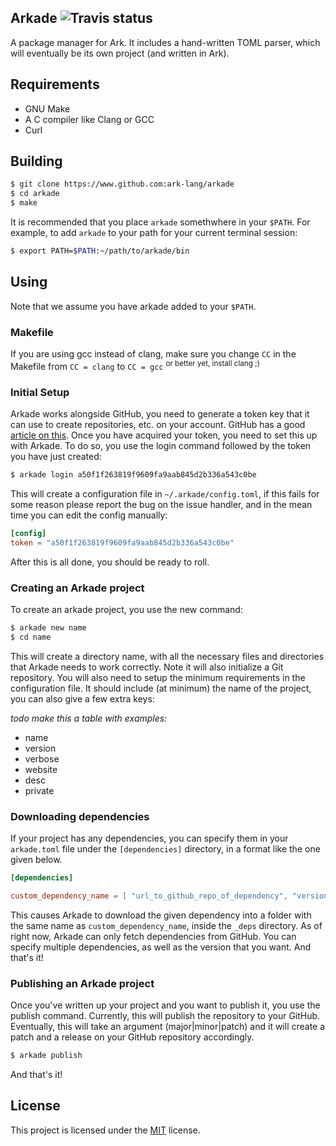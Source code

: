 ## Arkade  ![Travis status](https://travis-ci.org/ark-lang/arkade.svg?branch=master)
A package manager for Ark. It includes a hand-written TOML parser,
which will eventually be its own project (and written in Ark).

## Requirements
* GNU Make
* A C compiler like Clang or GCC
* Curl

## Building

```bash
$ git clone https://www.github.com:ark-lang/arkade
$ cd arkade
$ make
```

It is recommended that you place `arkade` somethwhere in your `$PATH`. For example, to add `arkade` to your path for your current terminal session:

```bash
$ export PATH=$PATH:~/path/to/arkade/bin
```

## Using
Note that we assume you have arkade added to your `$PATH`.

### Makefile
If you are using gcc instead of clang, make sure you change `CC` in the Makefile from `CC = clang` to `CC = gcc`
<sup>or better yet, install clang ;)</sup>

### Initial Setup
Arkade works alongside GitHub, you need to generate a token key that it can use to create repositories, etc. on your 
account. GitHub has a good [article on this](https://help.github.com/articles/creating-an-access-token-for-command-line-use/). Once you have acquired your token, you need to set this up with Arkade. To do so, you use the login command followed by the token you have just created:

```bash
$ arkade login a50f1f263819f9609fa9aab845d2b336a543c0be
```

This will create a configuration file in `~/.arkade/config.toml`, if this fails for some reason please report the bug on the issue handler, and in the mean time you can edit the config manually:

```toml
[config]
token = "a50f1f263819f9609fa9aab845d2b336a543c0be"
```

After this is all done, you should be ready to roll.

### Creating an Arkade project
To create an arkade project, you use the new command:

```bash
$ arkade new name
$ cd name
```

This will create a directory name, with all the necessary files and directories that Arkade needs to work correctly. Note it will also initialize a Git repository. You will also need to setup the minimum requirements in the configuration file. It should include (at minimum) the name of the project, you can also give a few extra keys:

_todo make this a table with examples:_

* name
* version
* verbose
* website
* desc
* private

### Downloading dependencies
If your project has any dependencies, you can specify them in your `arkade.toml` file under the `[dependencies]` directory, in a format like the one given below.

```toml
[dependencies]

custom_dependency_name = [ "url_to_github_repo_of_dependency", "version" ]
```
This causes Arkade to download the given dependency into a folder with the same name as `custom_dependency_name`, inside the `_deps` directory. As of right now, Arkade can only fetch dependencies from GitHub. You can specify multiple dependencies, as well as the version that you want. And that's it!

### Publishing an Arkade project
Once you've written up your project and you want to publish it, you use the publish command. Currently, this will publish the repository to your GitHub. Eventually, this will take an argument (major|minor|patch) and it will create a patch and a release on your GitHub repository accordingly.

```bash
$ arkade publish
```

And that's it!

## License
This project is licensed under the [MIT](/LICENSE) license.
